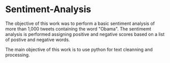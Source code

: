 # Sentiment-Analysis

The objective of this work was to perform a basic sentiment analysis of more than 1,000 tweets containing the word "Obama". The sentimemt analysis is performed assigning positive and negative scores based on a list of postive and negative words.

The main objective of this work is to use python for text cleanning and processing.
